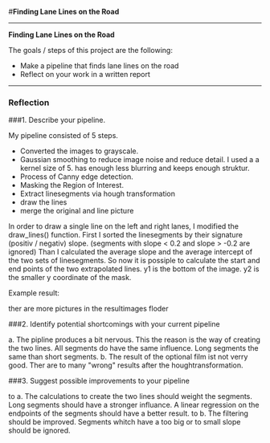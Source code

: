 #**Finding Lane Lines on the Road** 

---

**Finding Lane Lines on the Road**

The goals / steps of this project are the following:
* Make a pipeline that finds lane lines on the road
* Reflect on your work in a written report

---

### Reflection

###1. Describe your pipeline.

My pipeline consisted of 5 steps.
 
* Converted the images to grayscale. 
* Gaussian smoothing to reduce image noise and reduce detail. I used a a kernel size of 5. has enough less blurring and keeps enough struktur.
* Process of Canny edge detection. 
* Masking the Region of Interest.
* Extract linesegments via hough transformation
* draw the lines
* merge the original and line picture


In order to draw a single line on the left and right lanes, I modified the draw_lines() function.
First I sorted the linesegments by their signature (positiv / negativ) slope. (segments with slope < 0.2 and slope > -0.2 are ignored)
Than I calculated the average slope and the average intercept of the two sets of linesegments.
So now it is possiple to calculate the start and end points of the two extrapolated lines.
y1 is the bottom of the image.
y2 is the smaller y coordinate of the mask. 

Example result: 

[//]: # (Image References)

[image1]: ./resultimages/solidWhiteCurve.jpg_first_result.png "first SolidWhiteCurve"
[image1]: ./resultimages/solidWhiteCurve.jpg_result.png "Endresult SolidWhiteCurve"

ther are more pictures in the resultimages floder

###2. Identify potential shortcomings with your current pipeline

a. The pipline produces a bit nervous. This the reason is the way of creating the two lines. All segments do have the same influence. Long segments the same than short segments.
b. The result of the optional film ist not verry good. Ther are to many "wrong" results after the houghtransformation. 


###3. Suggest possible improvements to your pipeline

to a. The calculations to create the two lines should weight the segments. Long segments should have a stronger influance. A linear regression on the endpoints of the segments should have a better result. 
to b. The filtering should be improved. Segments whitch have a too big or to small slope should be ignored. 
   

